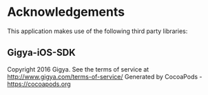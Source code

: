 # Acknowledgements
This application makes use of the following third party libraries:

## Gigya-iOS-SDK

Copyright 2016 Gigya. See the terms of service at http://www.gigya.com/terms-of-service/
Generated by CocoaPods - https://cocoapods.org
